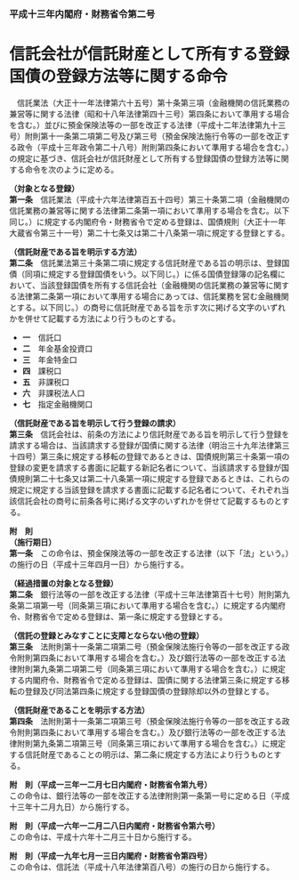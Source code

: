 ### 平成十三年内閣府・財務省令第二号  
# 信託会社が信託財産として所有する登録国債の登録方法等に関する命令  
　信託業法（大正十一年法律第六十五号）第十条第三項（金融機関の信託業務の兼営等に関する法律（昭和十八年法律第四十三号）第四条において準用する場合を含む。）並びに預金保険法等の一部を改正する法律（平成十二年法律第九十三号）附則第十一条第二項第二号及び第三号（預金保険法施行令等の一部を改正する政令（平成十三年政令第二十八号）附則第四条において準用する場合を含む。）の規定に基づき、信託会社が信託財産として所有する登録国債の登録方法等に関する命令を次のように定める。  
  
**（対象となる登録）**  
**第一条**　信託業法（平成十六年法律第百五十四号）第三十条第二項（金融機関の信託業務の兼営等に関する法律第二条第一項において準用する場合を含む。以下同じ。）に規定する内閣府令・財務省令で定める登録は、国債規則（大正十一年大蔵省令第三十一号）第二十七条又は第二十八条第一項に規定する登録とする。  
  
**（信託財産である旨を明示する方法）**  
**第二条**　信託業法第三十条第二項に規定する信託財産である旨の明示は、登録国債（同項に規定する登録国債をいう。以下同じ。）に係る国債登録簿の記名欄において、当該登録国債を所有する信託会社（金融機関の信託業務の兼営等に関する法律第二条第一項において準用する場合にあっては、信託業務を営む金融機関とする。以下同じ。）の商号に信託財産である旨を示す次に掲げる文字のいずれかを併せて記載する方法により行うものとする。  
* **一**　信託口  
* **二**　年金基金投資口  
* **三**　年金特金口  
* **四**　課税口  
* **五**　非課税口  
* **六**　非課税法人口  
* **七**　指定金融機関口  
  
**（信託財産である旨を明示して行う登録の請求）**  
**第三条**　信託会社は、前条の方法により信託財産である旨を明示して行う登録を請求する場合は、当該請求する登録が国債に関する法律（明治三十九年法律第三十四号）第三条に規定する移転の登録であるときは、国債規則第三十条第一項の登録の変更を請求する書面に記載する新記名者について、当該請求する登録が国債規則第二十七条又は第二十八条第一項に規定する登録であるときは、これらの規定に規定する当該登録を請求する書面に記載する記名者について、それぞれ当該信託会社の商号に前条各号に掲げる文字のいずれかを併せて記載するものとする。  
  
**附　則**  
**（施行期日）**  
**第一条**　この命令は、預金保険法等の一部を改正する法律（以下「法」という。）の施行の日（平成十三年四月一日）から施行する。  
  
**（経過措置の対象となる登録）**  
**第二条**　銀行法等の一部を改正する法律（平成十三年法律第百十七号）附則第九条第二項第一号（同条第三項において準用する場合を含む。）に規定する内閣府令、財務省令で定める登録は、第一条に規定する登録とする。  
  
**（信託の登録とみなすことに支障とならない他の登録）**  
**第三条**　法附則第十一条第二項第二号（預金保険法施行令等の一部を改正する政令附則第四条において準用する場合を含む。）及び銀行法等の一部を改正する法律附則第九条第二項第二号（同条第三項において準用する場合を含む。）に規定する内閣府令、財務省令で定める登録は、国債に関する法律第三条に規定する移転の登録及び同法第四条に規定する登録国債の登録除却以外の登録とする。  
  
**（信託財産であることを明示する方法）**  
**第四条**　法附則第十一条第二項第三号（預金保険法施行令等の一部を改正する政令附則第四条において準用する場合を含む。）及び銀行法等の一部を改正する法律附則第九条第二項第三号（同条第三項において準用する場合を含む。）に規定する信託財産であることの明示は、第二条に規定する方法により行うものとする。  
  
**附　則（平成一三年一二月七日内閣府・財務省令第九号）**  
この命令は、銀行法等の一部を改正する法律附則第一条第一号に定める日（平成十三年十二月九日）から施行する。  
  
**附　則（平成一六年一二月二八日内閣府・財務省令第六号）**  
この命令は、平成十六年十二月三十日から施行する。  
  
**附　則（平成一九年七月一三日内閣府・財務省令第四号）**  
この命令は、信託法（平成十八年法律第百八号）の施行の日から施行する。  
  
